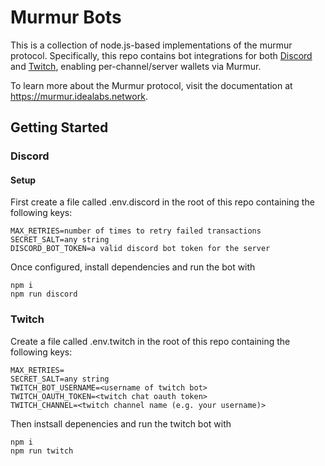 # Murmur Bots

This is a collection of node.js-based implementations of the murmur protocol. Specifically, this repo contains bot integrations for both [Discord](https://discordapp.com/) and [Twitch](https://www.twitch.tv/), enabling per-channel/server wallets via Murmur.

To learn more about the Murmur protocol, visit the documentation at https://murmur.idealabs.network.

## Getting Started

### Discord

#### Setup

First create a file called .env.discord in the root of this repo containing the following keys:

``` 
MAX_RETRIES=number of times to retry failed transactions
SECRET_SALT=any string
DISCORD_BOT_TOKEN=a valid discord bot token for the server
```

Once configured, install dependencies and run the bot with
``` shell
npm i
npm run discord
```

### Twitch

Create a file called .env.twitch in the root of this repo containing the following keys:

```
MAX_RETRIES=
SECRET_SALT=any string
TWITCH_BOT_USERNAME=<username of twitch bot>
TWITCH_OAUTH_TOKEN=<twitch chat oauth token>
TWITCH_CHANNEL=<twitch channel name (e.g. your username)>
```

Then instsall depenencies and run the twitch bot with

``` shell
npm i
npm run twitch
```